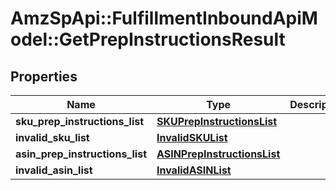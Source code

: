 # AmzSpApi::FulfillmentInboundApiModel::GetPrepInstructionsResult

## Properties
Name | Type | Description | Notes
------------ | ------------- | ------------- | -------------
**sku_prep_instructions_list** | [**SKUPrepInstructionsList**](SKUPrepInstructionsList.md) |  | [optional] 
**invalid_sku_list** | [**InvalidSKUList**](InvalidSKUList.md) |  | [optional] 
**asin_prep_instructions_list** | [**ASINPrepInstructionsList**](ASINPrepInstructionsList.md) |  | [optional] 
**invalid_asin_list** | [**InvalidASINList**](InvalidASINList.md) |  | [optional] 

